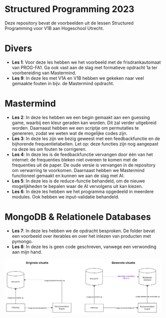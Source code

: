 # Structured Programming 2023

Deze repository bevat de voorbeelden uit de lessen Structured Programming voor V1B aan 
Hogeschool Utrecht.

# Divers

* **Les 1**: Voor deze les hebben we het voorbeeld met de frisdrankautomaat van PROG-FA1. Ga ook vast aan de slag met formatieve opdracht 1a ter voorbereiding van Mastermind.
* **Les 9**: In deze les met V1A en V1B hebben we gekeken naar veel gemaakte fouten in bijv. de Mastermind opdracht.

# Mastermind

* **Les 2**: In deze les hebben we een begin gemaakt aan een guessing game, waarbij een kleur geraden kan worden. Dit zal verder uitgebreid worden. Daarnaast hebben we een scriptje om permutaties te genereren, zodat we weten wat de mogelijke codes zijn.
* **Les 3**: In deze les zijn we bezig geweest met een feedbackfunctie en de bijhorende frequentietabellen. Let op: deze functies zijn nog aangepast na deze les om fouten te corrigeren.
* **Les 4**: In deze les is de feedbackfunctie vervangen door één van het internet: de frequenties bleken niet overeen te komen met de frequenties uit de paper. De oude versie is vervangen in de repository om verwarring te voorkomen. Daarnaast hebben we Mastermind functioneel gemaakt en kunnen we aan de slag met AI.
* **Les 5**: In deze les is de reduce-functie behandeld, om de nieuwe mogelijkheden te bepalen waar de AI vervolgens uit kan kiezen.
* **Les 6**: In deze les hebben we het programma opgedeeld in meerdere modules. Ook hebben we input-validatie behandeld.

# MongoDB & Relationele Databases
* **Les 7**: In deze les hebben we de opdracht besproken. De folder bevat een voorbeeld over iterables en over het inlezen van producten met pymongo.
* **Les 8**: In deze les is geen code geschreven, vanwege een verwonding aan mijn hand.

![Diagram voor de werking v.d. webshop](./Les7/SPGP-diagram.drawio.png)